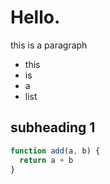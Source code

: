 # Hello.

this is a paragraph

- this
- is
- a
- list


## subheading 1

```typescript
function add(a, b) {
  return a + b
}
```
